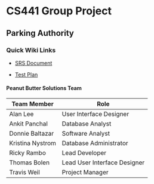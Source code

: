 # CS441 Group Project
## Parking Authority

### Quick Wiki Links
* [SRS Document](https://github.com/rambo009/CS441_Project_Parking/wiki/SRS-Document)

* [Test Plan](https://github.com/rambo009/CS441_Project_Parking/wiki/Test-Plan)

#### Peanut Butter Solutions Team
Team Member | Role
------------ | -------------
Alan Lee | User Interface Designer
Ankit Panchal | Database Analyst
Donnie Baltazar | Software Analyst
Kristina Nystrom | Database Administrator
Ricky Rambo | Lead Developer
Thomas Bolen | Lead User Interface Designer
Travis Weil | Project Manager
